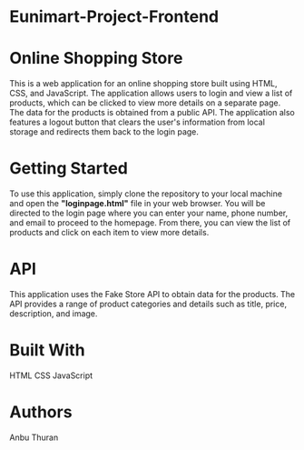 # Eunimart-Project-Frontend
# Online Shopping Store
This is a web application for an online shopping store built using HTML, CSS, and JavaScript. The application allows users to login and view a list of products, which can be clicked to view more details on a separate page. The data for the products is obtained from a public API. The application also features a logout button that clears the user's information from local storage and redirects them back to the login page.

# Getting Started
To use this application, simply clone the repository to your local machine and open the **"loginpage.html"** file in your web browser. You will be directed to the login page where you can enter your name, phone number, and email to proceed to the homepage. From there, you can view the list of products and click on each item to view more details.

# API
This application uses the Fake Store API to obtain data for the products. The API provides a range of product categories and details such as title, price, description, and image.

# Built With
HTML
CSS
JavaScript
# Authors
Anbu Thuran
